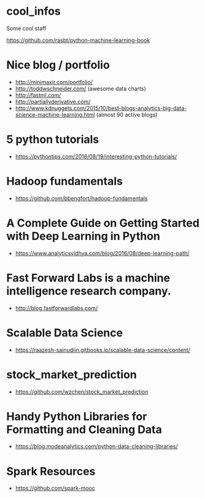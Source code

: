 # cool_infos
Some cool staff

https://github.com/rasbt/python-machine-learning-book

# Nice blog / portfolio 
- http://minimaxir.com/portfolio/
- http://toddwschneider.com/ (awesome data charts)
- http://fastml.com/
- http://partiallyderivative.com/
- http://www.kdnuggets.com/2015/10/best-blogs-analytics-big-data-science-machine-learning.html (almost 90 active blogs)

# 5 python tutorials
- https://pythontips.com/2016/08/19/interesting-python-tutorials/

# Hadoop fundamentals
- https://github.com/bbengfort/hadoop-fundamentals

# A Complete Guide on Getting Started with Deep Learning in Python
- https://www.analyticsvidhya.com/blog/2016/08/deep-learning-path/


# Fast Forward Labs is a machine intelligence research company. 
- http://blog.fastforwardlabs.com/ 

# Scalable Data Science
- https://raazesh-sainudiin.gitbooks.io/scalable-data-science/content/ 


# stock_market_prediction
- https://github.com/wzchen/stock_market_prediction

# Handy Python Libraries for Formatting and Cleaning Data
- https://blog.modeanalytics.com/python-data-cleaning-libraries/

# Spark Resources
- https://github.com/spark-mooc 
